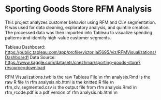 # Sporting Goods Store RFM Analysis

This project analyzes customer behavior using RFM and CLV segmentation. R was used for data cleaning, exploratory analysis, and quintile creation. The processed data was then imported into Tableau to visualize spending patterns and identify high-value customer segments.

Tableau Dashboard: https://public.tableau.com/app/profile/victor.lai5695/viz/RFMVisualizations/Dashboard1
Data Source: https://www.kaggle.com/datasets/cnezhmar/sporting-goods-store?resource=download

RFM Visualizations.twb is the raw Tableau File \n
rfm analysis.Rmd       is the raw R file \n
rfm analysis.nb.html   is the knitted R file \n
rfm_clv_segmented.csv  is the output file from rfm analysis.Rmd \n
rfm_rcode.pdf          is a pdf version of rfm analysis.nb.html \n
